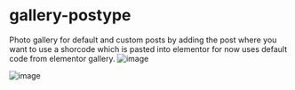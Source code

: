 # gallery-postype
Photo gallery for default and custom posts by adding the post where you want to use a shorcode which is pasted into elementor for now uses default code from elementor gallery.
![image](https://github.com/YisusdevWeb/gallery-postype/assets/28721765/2c3216a8-e869-4a46-8cfd-dfb8f7a84a25)

![image](https://github.com/YisusdevWeb/gallery-postype/assets/28721765/083f588b-4587-49af-8756-eeefca7fc649)


